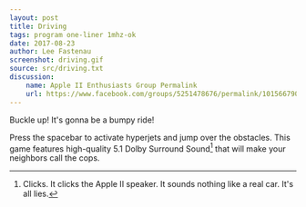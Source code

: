 ```yaml
---
layout: post
title: Driving
tags: program one-liner 1mhz-ok
date: 2017-08-23
author: Lee Fastenau
screenshot: driving.gif
source: src/driving.txt
discussion:
    name: Apple II Enthusiasts Group Permalink
    url: https://www.facebook.com/groups/5251478676/permalink/10156679023638677/
---
```


Buckle up! It's gonna be a bumpy ride!

Press the spacebar to activate hyperjets and jump over the obstacles. This game features high-quality 5.1 Dolby Surround Sound[^1] that will make your neighbors call the cops.

[^1]: Clicks. It clicks the Apple II speaker. It sounds nothing like a real car. It's all lies.
